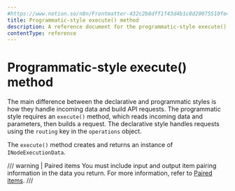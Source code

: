 ```yaml
---
#https://www.notion.so/n8n/Frontmatter-432c2b8dff1f43d4b1c8d20075510fe4
title: Programmatic-style execute() method
description: A reference document for the programmatic-style execute() method of the node base file.
contentType: reference
---
```


# Programmatic-style execute() method

The main difference between the declarative and programmatic styles is how they handle incoming data and build API requests. The programmatic style requires an `execute()` method, which reads incoming data and parameters, then builds a request. The declarative style handles requests using the `routing` key in the `operations` object.

The `execute()` method creates and returns an instance of `INodeExecutionData`.

/// warning | Paired items
You must include input and output item pairing information in the data you return. For more information, refer to [Paired items](/integrations/creating-nodes/build/reference/paired-items/).
///